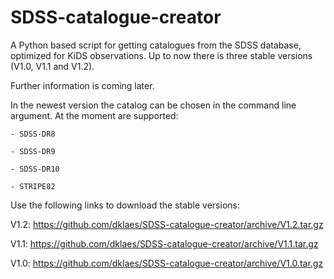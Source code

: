 SDSS-catalogue-creator
======================

A Python based script for getting catalogues from the SDSS database, optimized for KiDS observations. Up to now there is three stable versions (V1.0, V1.1 and V1.2).

Further information is coming later.

In the newest version the catalog can be chosen in the command line argument. At the moment are supported:

	- SDSS-DR8

	- SDSS-DR9

	- SDSS-DR10

	- STRIPE82


Use the following links to download the stable versions:

V1.2: https://github.com/dklaes/SDSS-catalogue-creator/archive/V1.2.tar.gz

V1.1: https://github.com/dklaes/SDSS-catalogue-creator/archive/V1.1.tar.gz

V1.0: https://github.com/dklaes/SDSS-catalogue-creator/archive/V1.0.tar.gz
